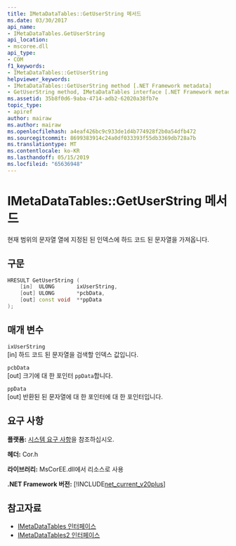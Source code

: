 ```yaml
---
title: IMetaDataTables::GetUserString 메서드
ms.date: 03/30/2017
api_name:
- IMetaDataTables.GetUserString
api_location:
- mscoree.dll
api_type:
- COM
f1_keywords:
- IMetaDataTables::GetUserString
helpviewer_keywords:
- IMetaDataTables::GetUserString method [.NET Framework metadata]
- GetUserString method, IMetaDataTables interface [.NET Framework metadata]
ms.assetid: 35b8f0d6-9aba-4714-adb2-62020a38fb7e
topic_type:
- apiref
author: mairaw
ms.author: mairaw
ms.openlocfilehash: a4eaf426bc9c933de1d4b774928f2b0a54dfb472
ms.sourcegitcommit: 8699383914c24a0df033393f55db3369db728a7b
ms.translationtype: MT
ms.contentlocale: ko-KR
ms.lasthandoff: 05/15/2019
ms.locfileid: "65636948"
---
```

# <a name="imetadatatablesgetuserstring-method"></a>IMetaDataTables::GetUserString 메서드

현재 범위의 문자열 열에 지정된 된 인덱스에 하드 코드 된 문자열을 가져옵니다.

## <a name="syntax"></a>구문

```cpp
HRESULT GetUserString (
    [in]  ULONG       ixUserString,
    [out] ULONG       *pcbData,
    [out] const void  **ppData
);
```

## <a name="parameters"></a>매개 변수

`ixUserString`\
[in] 하드 코드 된 문자열을 검색할 인덱스 값입니다.

`pcbData`\
[out] 크기에 대 한 포인터 `ppData`합니다.

`ppData`\
[out] 반환된 된 문자열에 대 한 포인터에 대 한 포인터입니다.

## <a name="requirements"></a>요구 사항

**플랫폼:** [시스템 요구 사항](../../../../docs/framework/get-started/system-requirements.md)을 참조하십시오.

**헤더:** Cor.h

**라이브러리:** MsCorEE.dll에서 리소스로 사용

**.NET Framework 버전:** [!INCLUDE[net_current_v20plus](../../../../includes/net-current-v20plus-md.md)]

## <a name="see-also"></a>참고자료

- [IMetaDataTables 인터페이스](imetadatatables-interface.md)
- [IMetaDataTables2 인터페이스](imetadatatables2-interface.md)

